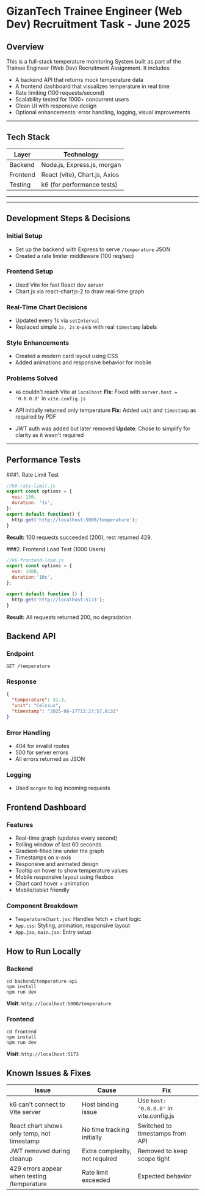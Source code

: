 # GizanTech Trainee Engineer (Web Dev) Recruitment Task - June 2025

## Overview
This is a full-stack temperature monitoring System built as part of the Trainee Engineer (Web Dev) Recruitment Assignment. It includes:

- A backend API that returns mock temperature data
- A frontend dashboard that visualizes temperature in real time
- Rate limiting (100 requests/second)
- Scalability tested for 1000+ concurrent users
- Clean UI with responsive design
- Optional enhancements: error handling, logging, visual improvements

---

## Tech Stack
| Layer       | Technology                    |
|-------------|-------------------------------|
| Backend     | Node.js, Express.js, morgan   |
| Frontend    | React (vite), Chart.js, Axios |
| Testing     | k6 (for performance tests)    |

---

---

## Development Steps & Decisions

### Initial Setup
- Set up the backend with Express to serve `/temperature` JSON
- Created a rate limiter middleware (100 req/sec)

### Frontend Setup
- Used Vite for fast React dev server
- Chart.js via react-chartjs-2 to draw real-time graph

### Real-Time Chart Decisions
- Updated every 1s via `setInterval`
- Replaced simple `1s, 2s` x-axis with real `timestamp` labels

### Style Enhancements
- Created a modern card layout using CSS
- Added animations and responsive behavior for mobile

### Problems Solved
- `k6` couldn't reach Vite at `localhost`
    **Fix**: Fixed with `server.host = '0.0.0.0'` in `vite.config.js`

- API initially returned only temperature
   **Fix**: Added `unit` and `timestamp` as required by PDF

- JWT auth was added but later removed
  **Update**: Chose to simplify for clarity as it wasn't required


---

## Performance Tests

###1. Rate Limit Test

```js
//k6-rate-limit.js
export const options = {
  vus: 150,
  duration: '1s',
}:
export default function() {
  http.get('http://localhost:5000/temperature');
}
```
**Result:** 100 requests succeeded (200), rest returned 429.

###2. Frontend Load Test (1000 Users)

```js
//k6-frontend-load.js
export const options = {
  vus: 1000,
  duration:'10s',
};

export default function () {
  http.get('http://localhost:5173');
}

```
**Result:** All requests returned 200, no degradation.

## Backend API

### Endpoint
`GET /temperature`

### Response

```json
{
  "temperature": 31.3,
  "unit": "Celsius",
  "timestamp": "2025-06-17T13:27:57.813Z"
}

```

### Error Handling
- 404 for invalid routes
- 500 for server errors
- All errors returned as JSON

### Logging
- Used `morgan` to log incoming requests

## Frontend Dashboard

### Features

- Real-time graph (updates every second)
- Rolling window of last 60 seconds
- Gradient-filled line under the graph
- Timestamps on x-axis
- Responsive and animated design
- Tooltip on hover to show temperature values
- Mobile responsive layout using flexbox
- Chart card hover + animation
- Mobile/tablet friendly

### Component Breakdown

- `TemperatureChart.jsx`: Handles fetch + chart logic
- `App.css`: Styling, animation, responsive layout
- `App.jsx`, `main.jsx`: Entry setup


## How to Run Locally
### Backend

```
cd backend/temperature-api
npm install
npm run dev
```
**Visit**: `http://localhost:5000/temperature`

### Frontend

```
cd frontend
npm install
npm run dev
```
**Visit**: `http://localhost:5173`

## Known Issues & Fixes
| Issue                                       | Cause                            | Fix                                      |
|--------------------------------------------|----------------------------------|------------------------------------------|
| k6 can't connect to Vite server            | Host binding issue               | Use `host: '0.0.0.0'` in vite.config.js   |
| React chart shows only temp, not timestamp | No time tracking initially       | Switched to timestamps from API          |
| JWT removed during cleanup                 | Extra complexity, not required   | Removed to keep scope tight              |
| 429 errors appear when testing /temperature| Rate limit exceeded              | Expected behavior                        |
